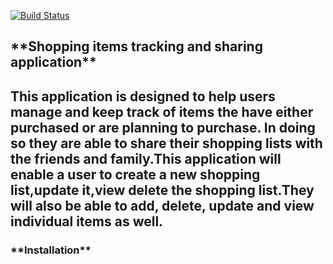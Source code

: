 [![Build Status](https://travis-ci.org/FelixWambiri/Latest_Restctured_Shopping_list.svg?branch=App)](https://travis-ci.org/FelixWambiri/Latest_Restctured_Shopping_list)
<h2>**Shopping items tracking and sharing application**<h2>
This application is designed to help users manage and keep track of items the have either purchased or are planning to purchase.
In doing so they are able to share their shopping lists with the friends and family.This application will enable a user to create a new shopping list,update it,view delete
the shopping list.They will also be able to add, delete, update and view individual items as well.

<h3>**Installation**<h3>